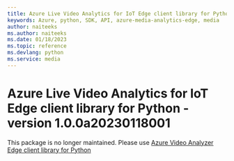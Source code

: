 ```yaml
---
title: Azure Live Video Analytics for IoT Edge client library for Python
keywords: Azure, python, SDK, API, azure-media-analytics-edge, media
author: naiteeks
ms.author: naiteeks
ms.date: 01/18/2023
ms.topic: reference
ms.devlang: python
ms.service: media
---
```

# Azure Live Video Analytics for IoT Edge client library for Python - version 1.0.0a20230118001 


This package is no longer maintained. Please use [Azure Video Analyzer Edge client library for Python](https://pypi.org/project/azure-media-videoanalyzer-edge)

